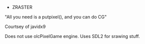* ZRASTER

"All you need is a putpixel(), and you can do CG"


Courtsey of javidx9

Does not use olcPixelGame engine. Uses SDL2 for srawing stuff.

 